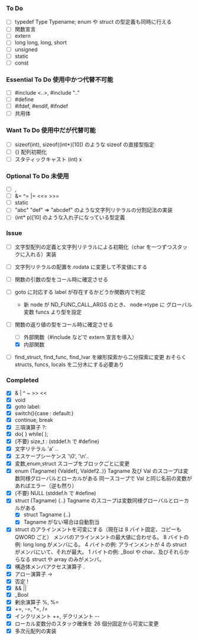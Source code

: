 ### To Do

- [ ] typedef Type Typename;
      enum や struct の型定義も同時に行える
- [ ] 関数宣言
- [ ] extern
- [ ] long long, long, short
- [ ] unsigned
- [ ] static
- [ ] const

### Essential To Do 使用中かつ代替不可能

- [ ] #include <..>, #include ".."
- [ ] #define
- [ ] #ifdef, #endif, #ifndef
- [ ] 共用体

### Want To Do 使用中だが代替可能

- [ ] sizeof(int), sizeof((int\*)[10]) のような sizeof の直接型指定
- [ ] {} 配列初期化
- [ ] スタティックキャスト (int) x

### Optional To Do 未使用

- [ ] ,
- [ ] &= ^= |= <<= >>=
- [ ] static
- [ ] "abc" "def" => "abcdef" のような文字列リテラルの分割記法の実装
- [ ] (int\* p)[10] のような入れ子になっている型定義

### Issue

- [ ] 文字型配列の定義と文字列リテラルによる初期化（char を一つずつスタックに入れる）実装
- [ ] 文字列リテラルの配置を.rodata に変更して不変値にする
- [ ] 関数の引数の型をコール時に確定させる
- [ ] goto に対応する label が存在するかどうか関数内で判定

  - 新 node が ND_FUNC_CALL_ARGS のとき、
    node->type に グローバル変数 funcs より型を設定

- [ ] 関数の返り値の型をコール時に確定させる

  - [ ] 外部関数（#include などで extern 宣言を導入）
  - [x] 内部関数

- [ ] find_struct, find_func, find_lvar を線形探索から二分探索に変更
      おそらく structs, funcs, locals を二分木にする必要あり

### Completed

- [x] & | ^ ~ >> <<
- [x] void
- [x] goto label:
- [x] switch(){case : default:}
- [x] continue, break
- [x] 三項演算子 ?:
- [x] do{ } while( );
- [x] (不要) size_t : (stddef.h で #define)
- [x] 文字リテラル 'a' ..
- [x] エスケープシーケンス '\0', '\n'..
- [x] 変数,enum,struct スコープをブロックごとに変更
- [x] enum (Tagname) {Valdef(, Valdef2..)}
      Tagname 及び Val のスコープは変数同様グローバルとローカルがある
      同一スコープで Val と同じ名前の変数があればエラー（逆も然り）
- [x] (不要) NULL (stddef.h で #define)
- [x] struct (Tagname) {..}
      Tagname のスコープは変数同様グローバルとローカルがある
  - [x] struct Tagname {..}
  - [x] Tagname がない場合は自動割当
- [x] struct のアラインメントを可変にする（現在は 8 バイト固定、コピーも QWORD ごと）
      メンバのアラインメントの最大値に合わせる。
      8 バイトの例: long long がメンバにる。
      4 バイトの例: アラインメントが 4 の struct がメンバにいて、それが最大。
      1 バイトの例: \_Bool や char、及びそれらからなる struct や array のみがメンバ。
- [x] 構造体メンバアクセス演算子 .
- [x] アロー演算子 ->
- [x] 否定 !
- [x] && ||
- [x] \_Bool
- [x] 剰余演算子 %, %=
- [x] +=, -=, \*=, /=
- [x] インクリメント ++, デクリメント --
- [x] ローカル変数分のスタック確保を 26 個分固定から可変に変更
- [x] 多次元配列の実装
